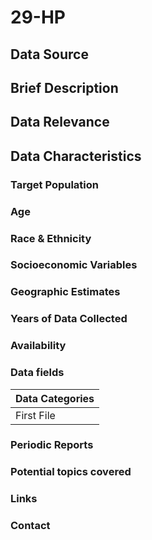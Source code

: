 # 29-HP

## Data Source

## Brief Description

## Data Relevance

## Data Characteristics

### Target Population

### Age

### Race & Ethnicity

### Socioeconomic Variables

### Geographic Estimates

### Years of Data Collected

### Availability

### Data fields 

| Data Categories |
| ---------- |
| First File |

### Periodic Reports

### Potential topics covered

### Links

### Contact

